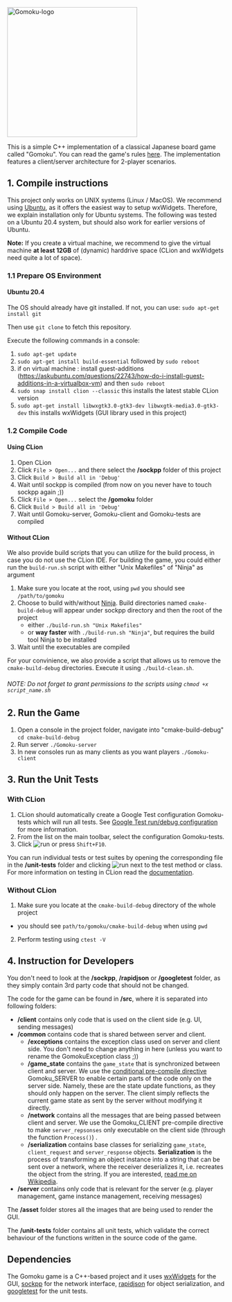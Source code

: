 <img src="./assets/gomoku_logo.png" alt="Gomoku-logo" width="300"/>


This is a simple C++ implementation of a classical Japanese board game called "Gomoku". You can read the game's rules [here](https://www.wikiwand.com/en/Gomoku). The implementation features a client/server architecture for 2-player scenarios.

## 1. Compile instructions
This project only works on UNIX systems (Linux / MacOS). We recommend using [Ubuntu](https://ubuntu.com/#download), as it offers the easiest way to setup wxWidgets. Therefore, we explain installation only for Ubuntu systems. The following was tested on a Ubuntu 20.4 system, but should also work for earlier versions of Ubuntu.

**Note:** If you create a virtual machine, we recommend to give the virtual machine **at least 12GB** of (dynamic) harddrive space (CLion and wxWidgets need quite a lot of space).

### 1.1 Prepare OS Environment

#### Ubuntu 20.4
The OS should already have git installed. If not, you can use: 
`sudo apt-get install git`

Then use  `git clone` to fetch this repository.

Execute the following commands in a console:
1. `sudo apt-get update`
2. `sudo apt-get install build-essential` followed by `sudo reboot`
3. if on virtual machine : install guest-additions (https://askubuntu.com/questions/22743/how-do-i-install-guest-additions-in-a-virtualbox-vm) and then `sudo reboot`
4. `sudo snap install clion --classic` this installs the latest stable CLion version
5. `sudo apt-get install libwxgtk3.0-gtk3-dev libwxgtk-media3.0-gtk3-dev` this installs wxWidgets (GUI library used in this project)


### 1.2 Compile Code

#### Using CLion
1. Open CLion
2. Click `File > Open...` and there select the **/sockpp** folder of this project
3. Click `Build > Build all in 'Debug'`
4. Wait until sockpp is compiled (from now on you never have to touch sockpp again ;))
5. Click `File > Open...` select the **/gomoku** folder
6. Click `Build > Build all in 'Debug'`
7. Wait until Gomoku-server, Gomoku-client and Gomoku-tests are compiled


#### Without CLion
We also provide build scripts that you can utilize for the build process, in case you do not use the CLion IDE. For building the game, you could either run the `build-run.sh` script with either "Unix Makefiles" of "Ninja" as argument

1. Make sure you locate at the root, using `pwd` you should see `/path/to/gomoku`
2. Choose to build with/without [Ninja](https://ninja-build.org/). Build directories named `cmake-build-debug` will appear under sockpp directory and then the root of the project 
    - either `./build-run.sh "Unix Makefiles"`
    - or **way faster** with `./build-run.sh "Ninja"`, but requires the build tool Ninja to be installed
3. Wait until the executables are compiled

For your convinience, we also provide a script that allows us to remove the `cmake-build-debug` directories. Execute it using `./build-clean.sh`.


######  NOTE: Do not forget to grant permissions to the scripts using `chmod +x script_name.sh`




## 2. Run the Game
1. Open a console in the project folder, navigate into "cmake-build-debug" `cd cmake-build-debug`
2. Run server `./Gomoku-server`
3. In new consoles run as many clients as you want players `./Gomoku-client`

## 3. Run the Unit Tests

### With CLion
1. CLion should automatically create a Google Test configuration Gomoku-tests which will run all tests. See [Google Test run/debug configuration﻿](https://www.jetbrains.com/help/clion/creating-google-test-run-debug-configuration-for-test.html#gtest-config) for more information.
2. From the list on the main toolbar, select the configuration Gomoku-tests.
3. Click ![run](https://resources.jetbrains.com/help/img/idea/2021.1/artwork.studio.icons.shell.toolbar.run.svg) or press `Shift+F10`.
   
You can run individual tests or test suites by opening the corresponding file in the **/unit-tests** folder and clicking ![run](https://resources.jetbrains.com/help/img/idea/2021.1/artwork.studio.icons.shell.toolbar.run.svg) next to the test method or class. For more information on testing in CLion read the [documentation](https://www.jetbrains.com/help/clion/performing-tests.html).


### Without CLion

1. Make sure you locate at the `cmake-build-debug` directory of the whole project

- you should see `path/to/gomoku/cmake-build-debug` when using `pwd`

2. Perform testing using `ctest -V`



## 4. Instruction for Developers
You don't need to look at the **/sockpp**, **/rapidjson** or **/googletest** folder, as they simply contain 3rd party code that should not be changed.

The code for the game can be found in **/src**, where it is separated into following folders:
- **/client** contains only code that is used on the client side (e.g. UI, sending messages)
- **/common** contains code that is shared between server and client.
    - **/exceptions** contains the exception class used on server and client side. You don't need to change anything in here (unless you want to rename the GomokuException class ;))
    - **/game_state** contains the `game_state` that is synchronized between client and server. We use the [conditional pre-compile directive](https://www.cplusplus.com/doc/tutorial/preprocessor/) Gomoku_SERVER to enable certain parts of the code only on the server side. Namely, these are the state update functions, as they should only happen on the server. The client simply reflects the current game state as sent by the server without modifying it directly. 
    - **/network** contains all the messages that are being passed between client and server. We use the Gomoku_CLIENT pre-compile directive to make `server_repsonses` only executable on the client side (through the function `Process()`) .
    - **/serialization** contains base classes for serializing `game_state`, `client_request` and `server_response` objects. **Serialization** is the process of transforming an object instance into a string that can be sent over a network, where the receiver deserializes it, i.e. recreates the object from the string. If you are interested, [read me on Wikipedia](https://en.wikipedia.org/wiki/Serialization).
- **/server** contains only code that is relevant for the server (e.g. player management, game instance management, receiving messages)

The **/asset** folder stores all the images that are being used to render the GUI.

The **/unit-tests** folder contains all unit tests, which validate the correct behaviour of the functions written in the source code of the game. 


## Dependencies

The Gomoku game is a C++-based project and it uses [wxWidgets](https://www.wxwidgets.org/) for the GUI, [sockpp](https://github.com/fpagliughi/sockpp) for the network interface, [rapidjson](https://rapidjson.org/md_doc_tutorial.html) for object serialization, and [googletest](https://github.com/google/googletest) for the unit tests. 
